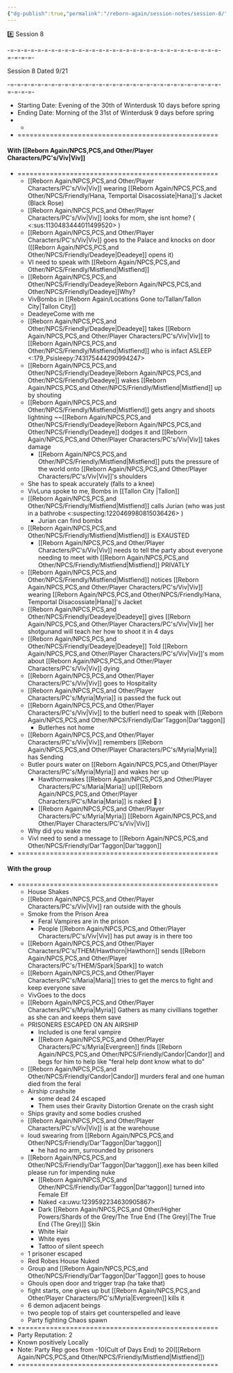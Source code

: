 ```yaml
---
{"dg-publish":true,"permalink":"/reborn-again/session-notes/session-8/"}
---
```


8️⃣ Session 8

-=-=-=-=-=-=-=-=-=-=-=-=-=-=-=-=-=-=-=-=-=-=-=-=-=-=-=-=-=-=-=-=-=-=-=-

Session 8 Dated 9/21

-=-=-=-=-=-=-=-=-=-=-=-=-=-=-=-=-=-=-=-=-=-=-=-=-=-=-=-=-=-=-=-=-=-=-=-

- Starting Date: Evening of the 30th of Winterdusk 10 days before spring
- Ending Date: Morning of the 31st of Winterdusk 9 days before spring
- -
- ==================================================

#### With [[Reborn Again/NPCS,PCS,and Other/Player Characters/PC's/Viv\|Viv]]

- ==================================================
    - [[Reborn Again/NPCS,PCS,and Other/Player Characters/PC's/Viv\|Viv]] wearing [[Reborn Again/NPCS,PCS,and Other/NPCS/Friendly/Hana, Temportal Disacossiate\|Hana]]'s Jacket (Black Rose)
    - [[Reborn Again/NPCS,PCS,and Other/Player Characters/PC's/Viv\|Viv]] looks for mom, she isnt home? ( <:sus:1130483444011499520> )
    - [[Reborn Again/NPCS,PCS,and Other/Player Characters/PC's/Viv\|Viv]] goes to the Palace and knocks on door ([[Reborn Again/NPCS,PCS,and Other/NPCS/Friendly/Deadeye\|Deadeye]] opens it)
    - VI need to speak with [[Reborn Again/NPCS,PCS,and Other/NPCS/Friendly/Mistfiend\|Mistfiend]]
    - [[Reborn Again/NPCS,PCS,and Other/NPCS/Friendly/Deadeye\|Reborn Again/NPCS,PCS,and Other/NPCS/Friendly/Deadeye]]Why?
    - VivBombs in [[Reborn Again/Locations Gone to/Tallan/Tallon City\|Tallon City]]
    - DeadeyeCome with me
    - [[Reborn Again/NPCS,PCS,and Other/NPCS/Friendly/Deadeye\|Deadeye]] takes [[Reborn Again/NPCS,PCS,and Other/Player Characters/PC's/Viv\|Viv]] to [[Reborn Again/NPCS,PCS,and Other/NPCS/Friendly/Mistfiend\|Mistfiend]] who is infact ASLEEP <:179_Psisleepy:743175444290994247>
    - [[Reborn Again/NPCS,PCS,and Other/NPCS/Friendly/Deadeye\|Reborn Again/NPCS,PCS,and Other/NPCS/Friendly/Deadeye]] wakes [[Reborn Again/NPCS,PCS,and Other/NPCS/Friendly/Mistfiend\|Mistfiend]] up by shouting
    - [[Reborn Again/NPCS,PCS,and Other/NPCS/Friendly/Mistfiend\|Mistfiend]] gets angry and shoots lightning ~~[[Reborn Again/NPCS,PCS,and Other/NPCS/Friendly/Deadeye\|Reborn Again/NPCS,PCS,and Other/NPCS/Friendly/Deadeye]] dodges it and [[Reborn Again/NPCS,PCS,and Other/Player Characters/PC's/Viv\|Viv]] takes damage
        - [[Reborn Again/NPCS,PCS,and Other/NPCS/Friendly/Mistfiend\|Mistfiend]] puts the pressure of the world onto [[Reborn Again/NPCS,PCS,and Other/Player Characters/PC's/Viv\|Viv]]'s shoulders
    - She has to speak accurately (falls to a knee)
    - VivLuna spoke to me, Bombs in [[Tallon City \|Tallon]]
    - [[Reborn Again/NPCS,PCS,and Other/NPCS/Friendly/Mistfiend\|Mistfiend]] calls Jurian (who was just in a bathrobe <:suspecting:1220469980815036426> )
        - Jurian can find bombs
    - [[Reborn Again/NPCS,PCS,and Other/NPCS/Friendly/Mistfiend\|Mistfiend]] is EXAUSTED
        - [[Reborn Again/NPCS,PCS,and Other/Player Characters/PC's/Viv\|Viv]] needs to tell the party about everyone needing to meet with [[Reborn Again/NPCS,PCS,and Other/NPCS/Friendly/Mistfiend\|Mistfiend]] PRIVATLY
    - [[Reborn Again/NPCS,PCS,and Other/NPCS/Friendly/Mistfiend\|Mistfiend]] notices [[Reborn Again/NPCS,PCS,and Other/Player Characters/PC's/Viv\|Viv]] wearing [[Reborn Again/NPCS,PCS,and Other/NPCS/Friendly/Hana, Temportal Disacossiate\|Hana]]'s Jacket
    - [[Reborn Again/NPCS,PCS,and Other/NPCS/Friendly/Deadeye\|Deadeye]] gives [[Reborn Again/NPCS,PCS,and Other/Player Characters/PC's/Viv\|Viv]] her shotgunand will teach her how to shoot it in 4 days
    - [[Reborn Again/NPCS,PCS,and Other/NPCS/Friendly/Deadeye\|Deadeye]] Told [[Reborn Again/NPCS,PCS,and Other/Player Characters/PC's/Viv\|Viv]]'s mom about [[Reborn Again/NPCS,PCS,and Other/Player Characters/PC's/Viv\|Viv]] dying
    - [[Reborn Again/NPCS,PCS,and Other/Player Characters/PC's/Viv\|Viv]] goes to Hospitality
    - [[Reborn Again/NPCS,PCS,and Other/Player Characters/PC's/Myria\|Myria]] is passed the fuck out
    - [[Reborn Again/NPCS,PCS,and Other/Player Characters/PC's/Viv\|Viv]] to the butlerI need to speak with [[Reborn Again/NPCS,PCS,and Other/NPCS/Friendly/Dar'Taggon\|Dar'taggon]]
        - Butlerhes not home
    - [[Reborn Again/NPCS,PCS,and Other/Player Characters/PC's/Viv\|Viv]] remembers [[Reborn Again/NPCS,PCS,and Other/Player Characters/PC's/Myria\|Myria]] has Sending
    - Butler pours water on [[Reborn Again/NPCS,PCS,and Other/Player Characters/PC's/Myria\|Myria]] and wakes her up
        - Hawthornwakes [[Reborn Again/NPCS,PCS,and Other/Player Characters/PC's/Maria\|Maria]] up([[Reborn Again/NPCS,PCS,and Other/Player Characters/PC's/Maria\|Maria]] is naked 🧐 )
        - [[Reborn Again/NPCS,PCS,and Other/Player Characters/PC's/Myria\|Myria]] [[Reborn Again/NPCS,PCS,and Other/Player Characters/PC's/Viv\|Viv]]
    - Why did you wake me
    - VivI need to send a message to [[Reborn Again/NPCS,PCS,and Other/NPCS/Friendly/Dar'Taggon\|Dar'taggon]]
- ==================================================

#### With the group

- ==================================================
    - House Shakes
    - [[Reborn Again/NPCS,PCS,and Other/Player Characters/PC's/Viv\|Viv]] ran outside with the ghouls
    - Smoke from the Prison Area
        - Feral Vampires are in the prison
        - People [[Reborn Again/NPCS,PCS,and Other/Player Characters/PC's/Viv\|Viv]] has put away is in there too
    - [[Reborn Again/NPCS,PCS,and Other/Player Characters/PC's/THEM/Hawthorn\|Hawthorn]] sends [[Reborn Again/NPCS,PCS,and Other/Player Characters/PC's/THEM/Spark\|Spark]] to watch
    - [[Reborn Again/NPCS,PCS,and Other/Player Characters/PC's/Maria\|Maria]] tries to get the mercs to fight and keep everyone save
    - VivGoes to the docs
    - [[Reborn Again/NPCS,PCS,and Other/Player Characters/PC's/Myria\|Myria]] Gathers as many civillians together as she can and keeps them save
    - PRISONERS ESCAPED ON AN AIRSHIP
        - Included is one feral vampire
        - [[Reborn Again/NPCS,PCS,and Other/Player Characters/PC's/Myria\|Evergreen]] finds [[Reborn Again/NPCS,PCS,and Other/NPCS/Friendly/Candor\|Candor]] and begs for him to help like "feral help dont know what to do"
    - [[Reborn Again/NPCS,PCS,and Other/NPCS/Friendly/Candor\|Candor]] murders feral and one human died from the feral
    - Airship crashsite
        - some dead 24 escaped
        - Them uses their Gravity Distortion Grenate on the crash sight
    - Ships gravity and some bodies crushed
    - [[Reborn Again/NPCS,PCS,and Other/Player Characters/PC's/Viv\|Viv]] is at the warehouse
    - loud swearing from [[Reborn Again/NPCS,PCS,and Other/NPCS/Friendly/Dar'Taggon\|Dar'taggon]]
        - he had no arm, surrounded by prisoners
    - [[Reborn Again/NPCS,PCS,and Other/NPCS/Friendly/Dar'Taggon\|Dar'taggon]].exe has been killed please run for impending nuke
        - [[Reborn Again/NPCS,PCS,and Other/NPCS/Friendly/Dar'Taggon\|Dar'taggon]] turned into Female Elf
        - Naked <a:uwu:1239592234630905867>
        - Dark [[Reborn Again/NPCS,PCS,and Other/Higher Powers/Shards of the Grey/The True End (The Grey)\|The True End (The Grey)]] Skin
        - White Hair
        - White eyes
        - Tattoo of silent speech
    - 1 prisoner escaped
    - Red Robes House Nuked
    - Group and [[Reborn Again/NPCS,PCS,and Other/NPCS/Friendly/Dar'Taggon\|Dar'Taggon]] goes to house
    - Ghouls open door and trigger trap (ha take that)
    - fight starts, one gives up but [[Reborn Again/NPCS,PCS,and Other/Player Characters/PC's/Myria\|Evergreen]] kills it
    - 6 demon adjacent beings
    - two people top of stairs get counterspelled and leave
    - Party fighting Chaos spawn
- ==================================================
- Party Reputation: 2
- Known positively Locally
- Note: Party Rep goes from -10(Cult of Days End) to 20([[Reborn Again/NPCS,PCS,and Other/NPCS/Friendly/Mistfiend\|Mistfiend]])
- ==================================================
